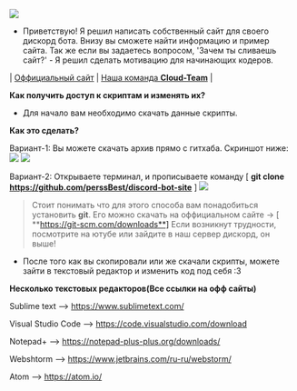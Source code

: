 ![](https://cdn.discordapp.com/attachments/627439511449763863/667989436742500362/animation.gif)

- Приветствую! Я решил написать собственный сайт для своего дискорд бота. Внизу вы сможете найти информацию и пример сайта. Так же если вы задаетесь вопросом, 'Зачем ты сливаешь сайт?' - Я решил сделать мотивацию для начинающих кодеров. 

| [Оффициальный сайт](https://) | [Наша команда **Cloud-Team**](https://discord.gg/kk9eERG) |

**Как получить доступ к скриптам и изменять их?**

- Для начало вам необходимо скачать данные скрипты.

**Как это сделать?**

Вариант-1: Вы можете скачать архив прямо с гитхаба. Скриншот ниже:
![](https://cdn.discordapp.com/attachments/635605644065374228/668103707329822750/ocuGfiQCkh.gif)
![](hhttps://cdn.discordapp.com/attachments/635605644065374228/668103709192093706/8rkUND0dpy.gif)

Вариант-2: Открываете терминал, и прописываете команду [ **git clone https://github.com/perssBest/discord-bot-site** ]
![](https://cdn.discordapp.com/attachments/635605644065374228/668100353992032286/cmd_GwhMtbWWRt.png)
> Стоит понимать что для этого способа вам понадобиться установить **git**. 
>Его можно скачать на оффициальном сайте -> [ **https://git-scm.com/downloads**] Если возникнут трудности, посмотрите на ютубе или зайдите в наш сервер дискорд, он выше!


- После того как вы скопировали или же скачали скрипты, можете зайти в текстовый редактор и изменить код под себя :3

**Несколько текстовых редакторов(Все ссылки на офф сайты)** 

Sublime text --> https://www.sublimetext.com/ 

Visual Studio Code --> https://code.visualstudio.com/download 

Notepad+ --> https://notepad-plus-plus.org/downloads/ 

Webshtorm --> https://www.jetbrains.com/ru-ru/webstorm/ 

Atom --> https://atom.io/
